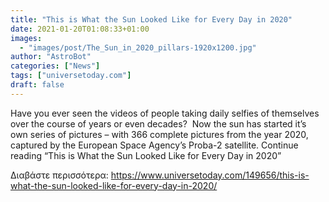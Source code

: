 ```yaml
---
title: "This is What the Sun Looked Like for Every Day in 2020"
date: 2021-01-20T01:08:33+01:00
images:
  - "images/post/The_Sun_in_2020_pillars-1920x1200.jpg"
author: "AstroBot"
categories: ["News"]
tags: ["universetoday.com"]
draft: false
---
```


Have you ever seen the videos of people taking daily selfies of themselves over the course of years or even decades?  Now the sun has started it’s own series of pictures – with 366 complete pictures from the year 2020, captured by the European Space Agency’s Proba-2 satellite. Continue reading “This is What the Sun Looked Like for Every Day in 2020” 

Διαβάστε περισσότερα: https://www.universetoday.com/149656/this-is-what-the-sun-looked-like-for-every-day-in-2020/
